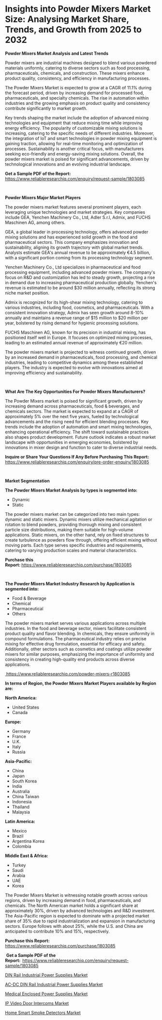 <p><h1>Insights into Powder Mixers Market Size: Analysing Market Share, Trends, and Growth from 2025 to 2032</h1></p><p><strong>Powder Mixers Market Analysis and Latest Trends</strong></p>
<p><p>Powder mixers are industrial machines designed to blend various powdered materials uniformly, catering to diverse sectors such as food processing, pharmaceuticals, chemicals, and construction. These mixers enhance product quality, consistency, and efficiency in manufacturing processes. </p><p>The Powder Mixers Market is expected to grow at a CAGR of 11.1% during the forecast period, driven by increasing demand for processed food, pharmaceuticals, and specialty chemicals. The rise in automation within industries and the growing emphasis on product quality and consistency contribute significantly to market growth. </p><p>Key trends shaping the market include the adoption of advanced mixing technologies and equipment that reduce mixing time while improving energy efficiency. The popularity of customizable mixing solutions is increasing, catering to the specific needs of different industries. Moreover, the integration of IoT and smart technologies in powder mixing equipment is gaining traction, allowing for real-time monitoring and optimization of processes. Sustainability is another critical focus, with manufacturers seeking eco-friendly and energy-saving mixing solutions. Overall, the powder mixers market is poised for significant advancements, driven by technological innovations and an evolving industrial landscape.</p></p>
<p><strong>Get a Sample PDF of the Report:&nbsp;</strong> <a href="https://www.reliableresearchiq.com/enquiry/request-sample/1803085?utm_campaign=1870&utm_medium=2&utm_source=Github&utm_content=ia&utm_term=28022025&utm_id=powder-mixers">https://www.reliableresearchiq.com/enquiry/request-sample/1803085</a></p>
<p>&nbsp;</p>
<p><strong>Powder Mixers Major Market Players</strong></p>
<p><p>The powder mixers market features several prominent players, each leveraging unique technologies and market strategies. Key companies include GEA, Yenchen Machinery Co., Ltd, Adler S.r.l, Admix, and FUCHS Maschinen AG, among others.</p><p>GEA, a global leader in processing technology, offers advanced powder mixing solutions and has experienced solid growth in the food and pharmaceutical sectors. This company emphasizes innovation and sustainability, aligning its growth trajectory with global market trends. Analysts estimate GEA's annual revenue to be approximately €4.5 billion, with a significant portion coming from its processing technology segment.</p><p>Yenchen Machinery Co., Ltd specializes in pharmaceutical and food processing equipment, including advanced powder mixers. The company's focus on R&D and customization has led to steady growth, projecting a rise in demand due to increasing pharmaceutical production globally. Yenchen's revenue is estimated to be around $30 million annually, reflecting its strong niche market position.</p><p>Admix is recognized for its high-shear mixing technology, catering to various industries, including food, cosmetics, and pharmaceuticals. With a consistent innovation strategy, Admix has seen growth around 8-10% annually and maintains a revenue range of $15 million to $20 million per year, bolstered by rising demand for hygienic processing solutions.</p><p>FUCHS Maschinen AG, known for its precision in industrial mixing, has positioned itself well in Europe. It focuses on optimized mixing processes, leading to an estimated annual revenue of approximately €20 million.</p><p>The powder mixers market is projected to witness continued growth, driven by an increased demand in pharmaceuticals, food processing, and chemical industries, leading to competitive dynamics among these established players. The industry is expected to evolve with innovations aimed at improving efficiency and sustainability.</p></p>
<p>&nbsp;</p>
<p><strong>What Are The Key Opportunities For Powder Mixers Manufacturers?</strong></p>
<p><p>The Powder Mixers market is poised for significant growth, driven by increasing demand across pharmaceuticals, food & beverages, and chemicals sectors. The market is expected to expand at a CAGR of approximately 5% over the next five years, fueled by technological advancements and the rising need for efficient blending processes. Key trends include the adoption of automation and smart mixing technologies, enhancing operational efficiency. The shift toward sustainable practices also shapes product development. Future outlook indicates a robust market landscape with opportunities in emerging economies, bolstered by innovations in mixer design and function to cater to diverse industrial needs.</p></p>
<p><strong>Inquire or Share Your Questions If Any Before Purchasing This Report:</strong> <a href="https://www.reliableresearchiq.com/enquiry/pre-order-enquiry/1803085?utm_campaign=1870&utm_medium=2&utm_source=Github&utm_content=ia&utm_term=28022025&utm_id=powder-mixers">https://www.reliableresearchiq.com/enquiry/pre-order-enquiry/1803085</a></p>
<p>&nbsp;</p>
<p><strong>Market Segmentation</strong></p>
<p><strong>The Powder Mixers Market Analysis by types is segmented into:</strong></p>
<p><ul><li>Dynamic</li><li>Static</li></ul></p>
<p><p>The powder mixers market can be categorized into two main types: dynamic and static mixers. Dynamic mixers utilize mechanical agitation or rotation to blend powders, providing thorough mixing and consistent particle size distributions, making them suitable for high-volume applications. Static mixers, on the other hand, rely on fixed structures to create turbulence as powders flow through, offering efficient mixing without moving parts. Each type serves specific industries and requirements, catering to varying production scales and material characteristics.</p></p>
<p><strong>Purchase this Report:&nbsp;</strong><a href="https://www.reliableresearchiq.com/purchase/1803085?utm_campaign=1870&utm_medium=2&utm_source=Github&utm_content=ia&utm_term=28022025&utm_id=powder-mixers">https://www.reliableresearchiq.com/purchase/1803085</a></p>
<p>&nbsp;</p>
<p><strong>The Powder Mixers Market Industry Research by Application is segmented into:</strong></p>
<p><ul><li>Food & Beverage</li><li>Chemical</li><li>Pharmaceutical</li><li>Others</li></ul></p>
<p><p>The powder mixers market serves various applications across multiple industries. In the food and beverage sector, mixers facilitate consistent product quality and flavor blending. In chemicals, they ensure uniformity in compound formulations. The pharmaceutical industry relies on precise mixing for effective drug formulation, essential for efficacy and safety. Additionally, other sectors such as cosmetics and coatings utilize powder mixers for similar purposes, emphasizing the importance of uniformity and consistency in creating high-quality end products across diverse applications.</p></p>
<p><a href="https://www.reliableresearchiq.com/powder-mixers-r1803085?utm_campaign=1870&utm_medium=2&utm_source=Github&utm_content=ia&utm_term=28022025&utm_id=powder-mixers">&nbsp;https://www.reliableresearchiq.com/powder-mixers-r1803085</a></p>
<p><strong>In terms of Region, the Powder Mixers Market Players available by Region are:</strong></p>
<p>
    <p> <strong> North America: </strong>
        <ul>
            <li>United States</li>
            <li>Canada</li>
        </ul>
        </p> 
    <p> <strong> Europe: </strong>
        <ul>
            <li>Germany</li>
            <li>France</li>
            <li>U.K.</li>
            <li>Italy</li>
            <li>Russia</li>
        </ul>
        </p> 
    <p> <strong> Asia-Pacific: </strong>
        <ul>
            <li>China</li>
            <li>Japan</li>
            <li>South Korea</li>
            <li>India</li>
            <li>Australia</li>
            <li>China Taiwan</li>
            <li>Indonesia</li>
            <li>Thailand</li>
            <li>Malaysia</li>
        </ul>
        </p> 
    <p> <strong> Latin America: </strong>
        <ul>
            <li>Mexico</li>
            <li>Brazil</li>
            <li>Argentina Korea</li>
            <li>Colombia</li>
        </ul>
        </p> 
    <p> <strong> Middle East & Africa: </strong>
        <ul>
            <li>Turkey</li>
            <li>Saudi</li>
            <li>Arabia</li>
            <li>UAE</li>
            <li>Korea</li>
        </ul>
    </p>
    </p>
<p><p>The Powder Mixers Market is witnessing notable growth across various regions, driven by increasing demand in food, pharmaceuticals, and chemicals. The North American market holds a significant share at approximately 30%, driven by advanced technologies and R&D investment. The Asia-Pacific region is expected to dominate with a projected market share of 35% due to rapid industrialization and expansion in manufacturing sectors. Europe follows with about 25%, while the U.S. and China are anticipated to contribute 10% and 15%, respectively.</p></p>
<p><strong>Purchase this Report: </strong><a href="https://www.reliableresearchiq.com/purchase/1803085?utm_campaign=1870&utm_medium=2&utm_source=Github&utm_content=ia&utm_term=28022025&utm_id=powder-mixers">https://www.reliableresearchiq.com/purchase/1803085</a></p>
<p>&nbsp;<strong>Get a Sample PDF of the Report:&nbsp;&nbsp;</strong><a href="https://www.reliableresearchiq.com/enquiry/request-sample/1803085?utm_campaign=1870&utm_medium=2&utm_source=Github&utm_content=ia&utm_term=28022025&utm_id=powder-mixers">https://www.reliableresearchiq.com/enquiry/request-sample/1803085</a></p>
<p><strong></strong></p>
<p><p><a href="https://github.com/FlorianWolf90/Market-Research-Report-List-1/blob/main/din-rail-industrial-power-supplies-market.md?utm_campaign=1870&utm_medium=2&utm_source=Github&utm_content=ia&utm_term=28022025&utm_id=powder-mixers">DIN Rail Industrial Power Supplies Market</a></p><p><a href="https://github.com/pearlinewhite4692/Market-Research-Report-List-1/blob/main/ac-dc-din-rail-industrial-power-supplies-market.md?utm_campaign=1870&utm_medium=2&utm_source=Github&utm_content=ia&utm_term=28022025&utm_id=powder-mixers">AC-DC DIN Rail Industrial Power Supplies Market</a></p><p><a href="https://github.com/NargisHussain75/Market-Research-Report-List-1/blob/main/medical-enclosed-power-supplies-market.md?utm_campaign=1870&utm_medium=2&utm_source=Github&utm_content=ia&utm_term=28022025&utm_id=powder-mixers">Medical Enclosed Power Supplies Market</a></p><p><a href="https://github.com/lylyparadise/Market-Research-Report-List-6/blob/main/ip-video-door-intercoms-market.md?utm_campaign=1870&utm_medium=2&utm_source=Github&utm_content=ia&utm_term=28022025&utm_id=powder-mixers">IP Video Door Intercoms Market</a></p><p><a href="https://github.com/hillsmyung726/Market-Research-Report-List-1/blob/main/home-smart-smoke-detectors-market.md?utm_campaign=1870&utm_medium=2&utm_source=Github&utm_content=ia&utm_term=28022025&utm_id=powder-mixers">Home Smart Smoke Detectors Market</a></p></p>